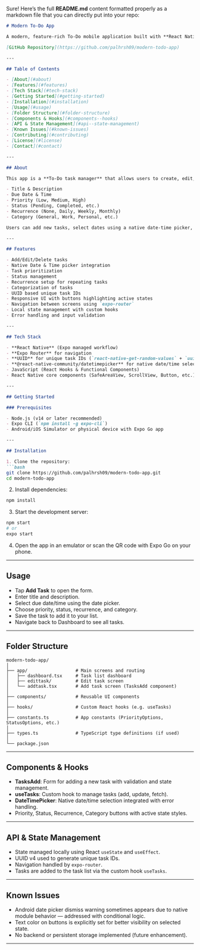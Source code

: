 Sure! Here’s the full **README.md** content formatted properly as a markdown file that you can directly put into your repo:

````markdown
# Modern To-Do App

A modern, feature-rich To-Do mobile application built with **React Native** and **Expo**, designed for managing tasks efficiently with priority, status, recurrence, categories, and due dates.

[GitHub Repository](https://github.com/palhrsh09/modern-todo-app)

---

## Table of Contents

- [About](#about)  
- [Features](#features)  
- [Tech Stack](#tech-stack)  
- [Getting Started](#getting-started)  
- [Installation](#installation)  
- [Usage](#usage)  
- [Folder Structure](#folder-structure)  
- [Components & Hooks](#components--hooks)  
- [API & State Management](#api--state-management)  
- [Known Issues](#known-issues)  
- [Contributing](#contributing)  
- [License](#license)  
- [Contact](#contact)

---

## About

This app is a **To-Do task manager** that allows users to create, edit, and track tasks. Each task has multiple attributes such as:

- Title & Description  
- Due Date & Time  
- Priority (Low, Medium, High)  
- Status (Pending, Completed, etc.)  
- Recurrence (None, Daily, Weekly, Monthly)  
- Category (General, Work, Personal, etc.)

Users can add new tasks, select dates using a native date-time picker, and filter or sort tasks based on different criteria.

---

## Features

- Add/Edit/Delete tasks  
- Native Date & Time picker integration  
- Task prioritization  
- Status management  
- Recurrence setup for repeating tasks  
- Categorization of tasks  
- UUID based unique task IDs  
- Responsive UI with buttons highlighting active states  
- Navigation between screens using `expo-router`  
- Local state management with custom hooks  
- Error handling and input validation  

---

## Tech Stack

- **React Native** (Expo managed workflow)  
- **Expo Router** for navigation  
- **UUID** for unique task IDs (`react-native-get-random-values` + `uuid`)  
- **@react-native-community/datetimepicker** for native date/time selection  
- JavaScript (React Hooks & Functional Components)  
- React Native core components (SafeAreaView, ScrollView, Button, etc.)

---

## Getting Started

### Prerequisites

- Node.js (v14 or later recommended)  
- Expo CLI (`npm install -g expo-cli`)  
- Android/iOS Simulator or physical device with Expo Go app

---

## Installation

1. Clone the repository:  
```bash
git clone https://github.com/palhrsh09/modern-todo-app.git
cd modern-todo-app
````

2. Install dependencies:

```bash
npm install
```

3. Start the development server:

```bash
npm start
# or
expo start
```

4. Open the app in an emulator or scan the QR code with Expo Go on your phone.

---

## Usage

* Tap **Add Task** to open the form.
* Enter title and description.
* Select due date/time using the date picker.
* Choose priority, status, recurrence, and category.
* Save the task to add it to your list.
* Navigate back to Dashboard to see all tasks.

---

## Folder Structure

```
modern-todo-app/
│
├── app/                  # Main screens and routing
│   ├── dashboard.tsx     # Task list dashboard
│   ├── edittask/         # Edit task screen
│   └── addtask.tsx       # Add task screen (TasksAdd component)
│
├── components/           # Reusable UI components
│
├── hooks/                # Custom React hooks (e.g. useTasks)
│
├── constants.ts          # App constants (PriorityOptions, StatusOptions, etc.)
│
├── types.ts              # TypeScript type definitions (if used)
│
└── package.json
```

---

## Components & Hooks

* **TasksAdd**: Form for adding a new task with validation and state management.
* **useTasks**: Custom hook to manage tasks (add, update, fetch).
* **DateTimePicker**: Native date/time selection integrated with error handling.
* Priority, Status, Recurrence, Category buttons with active state styles.

---

## API & State Management

* State managed locally using React `useState` and `useEffect`.
* UUID v4 used to generate unique task IDs.
* Navigation handled by `expo-router`.
* Tasks are added to the task list via the custom hook `useTasks`.

---

## Known Issues

* Android date picker dismiss warning sometimes appears due to native module behavior — addressed with conditional logic.
* Text color on buttons is explicitly set for better visibility on selected state.
* No backend or persistent storage implemented (future enhancement).

---
